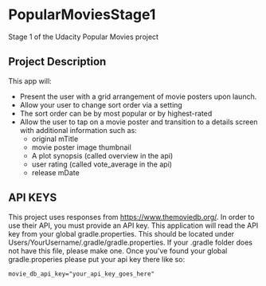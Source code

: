 # PopularMoviesStage1
Stage 1 of the Udacity Popular Movies project

## Project Description
This app will:

* Present the user with a grid arrangement of movie posters upon launch.
* Allow your user to change sort order via a setting
* The sort order can be by most popular or by highest-rated
* Allow the user to tap on a movie poster and transition to a details screen with additional information such as:
  * original mTitle
  * movie poster image thumbnail
  * A plot synopsis (called overview in the api)
  * user rating (called vote_average in the api)
  * release mDate

## API KEYS
This project uses responses from https://www.themoviedb.org/. In order to use their API, you must provide an API key.
This application will read the API key from your global gradle.properties. This should be located under
Users/YourUsername/.gradle/gradle.properties. If your .gradle folder does not have this file, please make one.
Once you've found your global gradle.properies please put your api key there like so:
 ```
movie_db_api_key="your_api_key_goes_here"
 ```